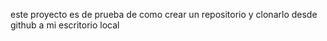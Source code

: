 este proyecto es de prueba de como crear un repositorio y clonarlo desde github a mi escritorio local